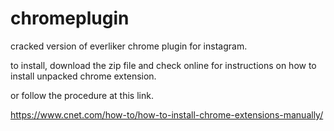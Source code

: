# chromeplugin
cracked version of everliker chrome plugin for instagram.

to install, download the zip file and check online for instructions on how to install unpacked chrome extension.

or follow the procedure at this link.

https://www.cnet.com/how-to/how-to-install-chrome-extensions-manually/
